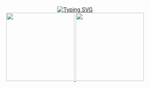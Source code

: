 <div align="center">
<a href="https://github.com/BRun0442"><img src="https://readme-typing-svg.demolab.com?font=Fira+Code&duration=2000&pause=500&color=01902F&width=266&lines=Ol%C3%A1!;Meu+nome+%C3%A9+Osmar+Bruno" alt="Typing SVG" /></a>
</div>

<!--
**BRun0442/BRun0442** is a ✨ _special_ ✨ repository because its `README.md` (this file) appears on your GitHub profile.

Here are some ideas to get you started:

- 🔭 I’m currently working on ...
- 🌱 I’m currently learning ...
- 👯 I’m looking to collaborate on ...
- 🤔 I’m looking for help with ...
- 💬 Ask me about ...
- 📫 How to reach me: ...
- 😄 Pronouns: ...
- ⚡ Fun fact: ...
-->

<div align="center">
<a href="https://github.com/BRun0442">
  <img height="180em" src="https://github-readme-stats.vercel.app/api?username=BRun0442&show_icons=true&theme=tokyonight&include_all_commits=true&count_private=true"/>
  <img height="180em" src="https://github-readme-stats.vercel.app/api/top-langs/?username=BRun0442&layout=compact&langs_count=7&theme=tokyonight"/>
</div>

